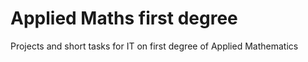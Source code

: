 # Applied Maths first degree
Projects and short tasks for IT on first degree of Applied Mathematics
